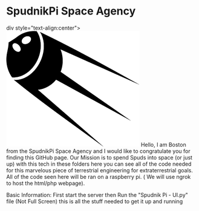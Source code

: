 # SpudnikPi Space Agency
div style="text-align:center"><img src ="SmallLogo.png" /></div>
Hello, I am Boston from the SpudnikPi Space Agency and I would like to congratulate you for
finding this GitHub page. Our Mission is to spend Spuds into space (or just up) with this tech in
these folders here you can see all of the code needed for this marvelous piece of terrestrial engineering for extraterrestrial goals. All of the code seen here will be ran on a raspberry pi. ( We will use ngrok to host the html/php webpage).

Basic Information:
First start the server then Run the "Spudnik Pi - UI.py" file  (Not Full Screen) this is all the stuff needed to get it up and running
